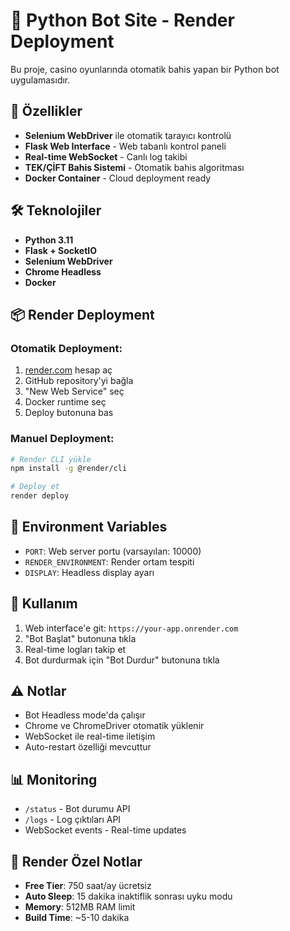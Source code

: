 # 🎰 Python Bot Site - Render Deployment

Bu proje, casino oyunlarında otomatik bahis yapan bir Python bot uygulamasıdır.

## 🚀 Özellikler

- **Selenium WebDriver** ile otomatik tarayıcı kontrolü
- **Flask Web Interface** - Web tabanlı kontrol paneli
- **Real-time WebSocket** - Canlı log takibi
- **TEK/ÇİFT Bahis Sistemi** - Otomatik bahis algoritması
- **Docker Container** - Cloud deployment ready

## 🛠️ Teknolojiler

- **Python 3.11**
- **Flask + SocketIO**
- **Selenium WebDriver**
- **Chrome Headless**
- **Docker**

## 📦 Render Deployment

### Otomatik Deployment:
1. [render.com](https://render.com) hesap aç
2. GitHub repository'yi bağla
3. "New Web Service" seç
4. Docker runtime seç
5. Deploy butonuna bas

### Manuel Deployment:
```bash
# Render CLI yükle
npm install -g @render/cli

# Deploy et
render deploy
```

## 🔧 Environment Variables

- `PORT`: Web server portu (varsayılan: 10000)
- `RENDER_ENVIRONMENT`: Render ortam tespiti
- `DISPLAY`: Headless display ayarı

## 📝 Kullanım

1. Web interface'e git: `https://your-app.onrender.com`
2. "Bot Başlat" butonuna tıkla
3. Real-time logları takip et
4. Bot durdurmak için "Bot Durdur" butonuna tıkla

## ⚠️ Notlar

- Bot Headless mode'da çalışır
- Chrome ve ChromeDriver otomatik yüklenir
- WebSocket ile real-time iletişim
- Auto-restart özelliği mevcuttur

## 📊 Monitoring

- `/status` - Bot durumu API
- `/logs` - Log çıktıları API
- WebSocket events - Real-time updates

## 🎯 Render Özel Notlar

- **Free Tier**: 750 saat/ay ücretsiz
- **Auto Sleep**: 15 dakika inaktiflik sonrası uyku modu
- **Memory**: 512MB RAM limit
- **Build Time**: ~5-10 dakika 